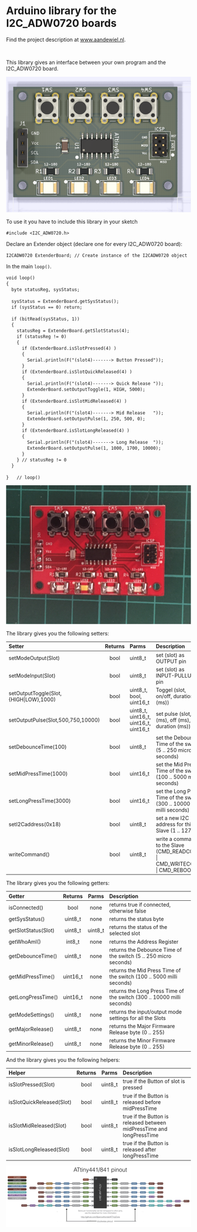 # Arduino library for the I2C_ADW0720 boards

<p>Find the project description at <a href="https://willem.aandewiel.nl/index.php/2020/08/10/extending-gpio-pins-on-your-micro-processor/">www.aandewiel.nl</a>.</p>
<br>

This library gives an interface between your own program and the I2C_ADW0720 board.

<center><img src="images/I2C_Extender_Top.png"></center>

To use it you have to include this library in your sketch

```
#include <I2C_ADW0720.h>
```

Declare an Extender object (declare one for every I2C_ADW0720 board):

```
I2CADW0720 ExtenderBoard; // Create instance of the I2CADW0720 object
```

In the main <code>loop()</code>.

```
void loop() 
{
  byte statusReg, sysStatus;
  
  sysStatus = ExtenderBoard.getSysStatus();
  if (sysStatus == 0) return;
  
  if (bitRead(sysStatus, 1))
  {
    statusReg = ExtenderBoard.getSlotStatus(4);
    if (statusReg != 0) 
    {
      if (ExtenderBoard.isSlotPressed(4) ) 
      {
        Serial.println(F("(slot4)-------> Button Pressed"));
      }
      if (ExtenderBoard.isSlotQuickReleased(4) ) 
      {
        Serial.println(F("(slot4)-------> Quick Release "));
        ExtenderBoard.setOutputToggle(1, HIGH, 5000);
      }
      if (ExtenderBoard.isSlotMidReleased(4) ) 
      {
        Serial.println(F("(slot4)-------> Mid Release   "));
        ExtenderBoard.setOutputPulse(1, 250, 500, 0);
      }
      if (ExtenderBoard.isSlotLongReleased(4) ) 
      {
        Serial.println(F("(slot4)-------> Long Release  "));
        ExtenderBoard.setOutputPulse(1, 1000, 1700, 10000);
      }
    } // statusReg != 0
  }

}	// loop()
```

<center><img src="images/I2C-ADW0720-1.jpg"></center>

The library gives you the following setters:

| Setter             | Returns | Parms    | Description             |
|:-------------------|:-------:|:---------|:------------------------|
| setModeOutput(Slot)    | bool    | uint8_t  | set (slot) as OUTPUT pin|
| setModeInput(Slot)     | bool    | uint8_t  | set (slot) as INPUT-PULLUP pin|
| setOutputToggle(Slot,{HIGH\|LOW},1000)  | bool    | uint8_t, bool, uint16_t  | Toggel (slot, on/off, duration (ms))|
| setOutputPulse(Slot,500,750,10000)   | bool    | uint8_t, uint16_t, uint16_t, uint16_t  | set pulse (slot, on (ms), off (ms), duration (ms))|
| setDebounceTime(100)  | bool    | uint8_t  | set the Debounce Time of the switch (5 .. 250 micro seconds)|
| setMidPressTime(1000)  | bool    | uint16_t | set the Mid Press Time of the switch (100 .. 5000 milli seconds)|
| setLongPressTime(3000) | bool    | uint16_t | set the Long Press Time of the switch (300 .. 10000 milli seconds)|
| setI2Caddress(0x18)    | bool    | uint8_t  | set a new I2C address for this Slave (1 .. 127)|
| writeCommand()     | bool    | uint8_t  | write a command to the Slave (CMD_READCONF \| CMD_WRITECONF \| CMD_REBOOT)|

The library gives you the following getters:

| Getter              | Returns  | Parms | Description |
|:--------------------|:--------:|:-----:|:------------|
| isConnected()       | bool     | none  | returns true if connected, otherwise false
| getSysStatus()      | uint8_t  | none  | returns the status byte
| getSlotStatus(Slot) | uint8_t  | uint8_t | returns the status of the selected slot
| getWhoAmI()         | int8_t   | none  | returns the Address Register
| getDebounceTime()   | uint8_t  | none  | returns the Debounce Time of the switch (5 .. 250 micro seconds)
| getMidPressTime()   | uint16_t | none  | returns the Mid Press Time of the switch (100 .. 5000 milli seconds)
| getLongPressTime()  | uint16_t | none  | returns the Long Press Time of the switch (300 .. 10000 milli seconds)
| getModeSettings()   | uint8_t  | none  | returns the input/output mode settings for all the Slots
| getMajorRelease()   | uint8_t  | none  | returns the Major Firmware Release byte (0 .. 255)
| getMinorRelease()   | uint8_t  | none  | returns the Minor Firmware Release byte (0 .. 255)

And the library gives you the following helpers:

| Helper                   | Returns | Parms | Description |
|:-------------------------|:-------:|:-----:|:------------|
|isSlotPressed(Slot)       | bool    | uint8_t | true if the Button of slot is pressed
|isSlotQuickReleased(Slot) | bool    | uint8_t | true if the Button is released before midPressTime
|isSlotMidReleased(Slot)   | bool    | uint8_t | true if the Button is released between midPressTime and longPressTime
|isSlotLongReleased(Slot)  | bool    | uint8_t | true if the Button is released after longPressTime


<center><img src="images/Pinout_x41.jpg"></center>
